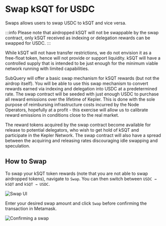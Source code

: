 # Swap kSQT for USDC

Swaps allows users to swap USDC to kSQT and vice versa.

:::info
Please note that airdropped kSQT will not be swappable by the swap contract, only kSQT received as indexing or delegation rewards can be swapped for USDC.
:::

While kSQT will not have transfer restrictions, we do not envision it as a free-float token, hence will not provide or support liquidity. kSQT will have a controlled supply that is intended to be just enough for the minimum viable network running with limited capabilities.

SubQuery will offer a basic swap mechanism for kSQT rewards (but not the airdrop itself). You will be able to use this swap mechanism to convert rewards earned via indexing and delegation into USDC at a predetermined rate. The swap contract will be seeded with just enough USDC to purchase all reward emissions over the lifetime of Kepler. This is done with the sole purpose of reimbursing infrastructure costs incurred by the Node Operators, hopefully at a profit - this exercise will allow us to calibrate reward emissions in conditions close to the real market.

The reward tokens acquired by the swap contract become available for release to potential delegators, who wish to get hold of kSQT and participate in the Kepler Network. The swap contract will also have a spread between the acquiring and releasing rates discouraging idle swapping and speculation.

## How to Swap

To swap your kSQT token rewards (note that you are not able to swap airdropped tokens), navigate to `Swap`. You can then switch between `USDC → kSQT` and `kSQT → USDC`.

![Swap UI](/assets/img/network/swap.png)

Enter your desired swap amount and click `Swap` before confirming the transaction in Metamask.

![Confirming a swap](/assets/img/network/swap_confirm.png)
